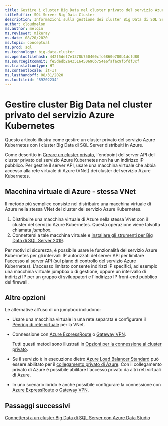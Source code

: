 ```yaml
---
title: Gestire i cluster Big Data nel cluster privato del servizio Azure Kubernetes
titleSuffix: SQL Server Big Data Cluster
description: Informazioni sulla gestione dei cluster Big Data di SQL Server nel cluster privato del servizio Azure Kubernetes.
author: cloudmelon
ms.author: melqin
ms.reviewer: mikeray
ms.date: 08/20/2020
ms.topic: conceptual
ms.prod: sql
ms.technology: big-data-cluster
ms.openlocfilehash: 442f5def7e1378b750460cfc6860e780b1dcfd80
ms.sourcegitcommit: fe5dedb2a43516450696b754e6fafac9f5fdf3cf
ms.translationtype: HT
ms.contentlocale: it-IT
ms.lasthandoff: 08/31/2020
ms.locfileid: "89202234"
---
```

# <a name="manage-big-data-cluster-in-aks-private-cluster"></a>Gestire cluster Big Data nel cluster privato del servizio Azure Kubernetes

Questo articolo illustra come gestire un cluster privato del servizio Azure Kubernetes con i cluster Big Data di SQL Server distribuiti in Azure.

Come descritto in [Creare un cluster privato](/azure/aks/private-clusters/), l'endpoint del server API del cluster privato del servizio Azure Kubernetes non ha un indirizzo IP pubblico. Per gestire il server API, usare una macchina virtuale che abbia accesso alla rete virtuale di Azure (VNet) dei cluster del servizio Azure Kubernetes.

## <a name="azure-vm---same-vnet"></a>Macchina virtuale di Azure - stessa VNet

Il metodo più semplice consiste nel distribuire una macchina virtuale di Azure nella stessa VNet del cluster del servizio Azure Kubernetes.

1. Distribuire una macchina virtuale di Azure nella stessa VNet con il cluster del servizio Azure Kubernetes. Questa operazione viene talvolta chiamata *jumpbox*.
1. Connettersi a tale macchina virtuale e [installare gli strumenti per Big Data di SQL Server 2019](deployment-guidance.md#install-sql-server-2019-big-data-tools).

Per motivi di sicurezza, è possibile usare le funzionalità del servizio Azure Kubernetes per gli intervalli IP autorizzati del server API per limitare l'accesso al server API (sul piano di controllo del servizio Azure Kubernetes). L'accesso limitato consente indirizzi IP specifici, ad esempio una macchina virtuale jumpbox o di gestione, oppure un intervallo di indirizzi IP per un gruppo di sviluppatori e l'indirizzo IP front-end pubblico del firewall.

## <a name="other-options"></a>Altre opzioni

Le alternative all'uso di un jumpbox includono:

* Usare una macchina virtuale in una rete separata e configurare il [Peering di rete virtuale](/azure/virtual-network/virtual-network-peering-overview) per la VNet.

* Connessione con [Azure ExpressRoute](/azure/expressroute/expressroute-introduction) o [Gateway VPN](/azure/vpn-gateway/vpn-gateway-about-vpngateways).

   Tutti questi metodi sono illustrati in [Opzioni per la connessione al cluster privato](/azure/aks/private-clusters#options-for-connecting-to-the-private-cluster).

* Se il servizio è in esecuzione dietro [Azure Load Balancer Standard](/azure/aks/load-balancer-standard) può essere abilitato per il [collegamento privato di Azure](/azure/private-link/private-link-service-overview#limitations). Con il collegamento privato di Azure è possibile abilitare l'accesso privato da altri reti virtuali di Azure.

* In uno scenario ibrido è anche possibile configurare la connessione con [Azure ExpressRoute](/azure/expressroute/expressroute-introduction) o [Gateway VPN](/azure/vpn-gateway/vpn-gateway-about-vpngateways).

## <a name="next-steps"></a>Passaggi successivi

[Connettersi a un cluster Big Data di SQL Server con Azure Data Studio](connect-to-big-data-cluster.md)